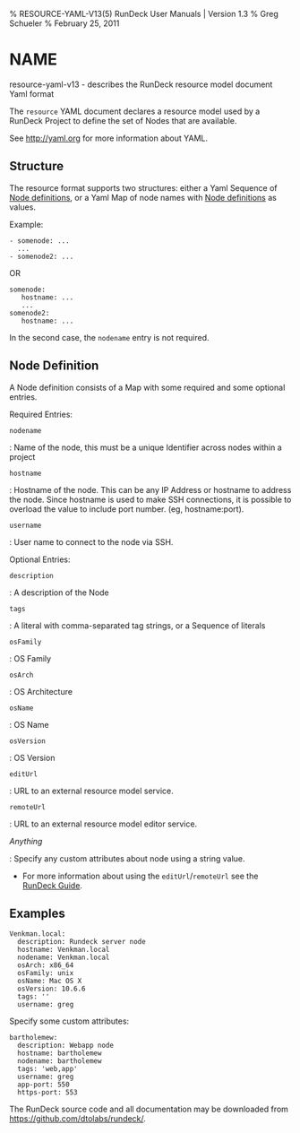 % RESOURCE-YAML-V13(5) RunDeck User Manuals | Version 1.3
% Greg Schueler
% February 25, 2011

# NAME

resource-yaml-v13 - describes the RunDeck resource model document Yaml format

The `resource` YAML document declares a resource model used by a RunDeck Project to define the set of Nodes that are available.

See <http://yaml.org> for more information about YAML.

## Structure

The resource format supports two structures: either a Yaml Sequence of [Node definitions](#node-definition), or a Yaml Map of node names with [Node definitions](#node-definition) as values.

Example:

    - somenode: ...
      ...
    - somenode2: ...

OR

    somenode:
       hostname: ...
       ...
    somenode2:
       hostname: ...

In the second case, the `nodename` entry is not required.

## Node Definition

A Node definition consists of a Map with some required and some optional entries.

Required Entries:

`nodename`

:    Name of the node, this must be a unique Identifier across nodes within a project

`hostname`

:    Hostname of the node.  This can be any IP Address or hostname to address the node.
     Since hostname is used to make SSH connections, it is possible to overload the value
     to include port number. (eg, hostname:port).

`username`

:    User name to connect to the node via SSH.

Optional Entries:

`description`

:    A description of the Node

`tags`

:    A literal with comma-separated tag strings, or a Sequence of literals

`osFamily`

:    OS Family

`osArch`

:    OS Architecture

`osName`

:    OS Name

`osVersion`

:    OS Version

`editUrl`

:    URL to an external resource model service.

`remoteUrl`

:    URL to an external resource model editor service.

*Anything*

:    Specify any custom attributes about node using a string value.

* For more information about using the `editUrl`/`remoteUrl` see the [RunDeck Guide](RunDeck-Guide.html#resource-editor).

## Examples

    Venkman.local:
      description: Rundeck server node
      hostname: Venkman.local
      nodename: Venkman.local
      osArch: x86_64
      osFamily: unix
      osName: Mac OS X
      osVersion: 10.6.6
      tags: ''
      username: greg

Specify some custom attributes:

    bartholemew:
      description: Webapp node
      hostname: bartholemew
      nodename: bartholemew
      tags: 'web,app'
      username: greg
      app-port: 550
      https-port: 553

The RunDeck source code and all documentation may be downloaded from
<https://github.com/dtolabs/rundeck/>.
